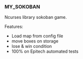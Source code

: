 ### MY_SOKOBAN ##

Ncurses library sokoban game.

Features:
  - Load map from config file
  - move boxes on storage
  - lose & win condition
  - 100% on Epitech automated tests

